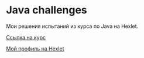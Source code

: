 # Java challenges

Мои решения испытаний из курса по Java на Hexlet.

[Ссылка на курс](https://ru.hexlet.io/programs/java)

[Мой профиль на Hexlet](https://ru.hexlet.io/u/talismano)